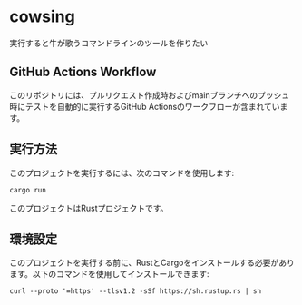 # cowsing
実行すると牛が歌うコマンドラインのツールを作りたい

## GitHub Actions Workflow
このリポジトリには、プルリクエスト作成時およびmainブランチへのプッシュ時にテストを自動的に実行するGitHub Actionsのワークフローが含まれています。

## 実行方法
このプロジェクトを実行するには、次のコマンドを使用します:
```
cargo run
```
このプロジェクトはRustプロジェクトです。

## 環境設定
このプロジェクトを実行する前に、RustとCargoをインストールする必要があります。以下のコマンドを使用してインストールできます:
```
curl --proto '=https' --tlsv1.2 -sSf https://sh.rustup.rs | sh
```
